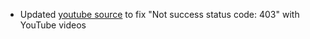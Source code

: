 - Updated [youtube source](https://github.com/lavalink-devs/youtube-source) to fix "Not success status code: 403" with YouTube videos
